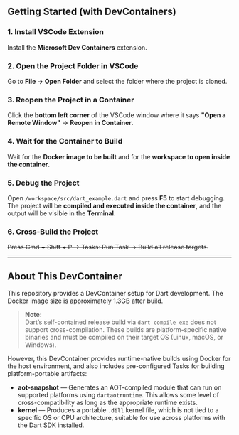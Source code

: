 ## Getting Started (with DevContainers)

### 1. Install VSCode Extension  
Install the **Microsoft Dev Containers** extension.

### 2. Open the Project Folder in VSCode  
Go to **File → Open Folder** and select the folder where the project is cloned.

### 3. Reopen the Project in a Container  
Click the **bottom left corner** of the VSCode window where it says **"Open a Remote Window"** → **Reopen in Container**.

### 4. Wait for the Container to Build  
Wait for the **Docker image to be built** and for the **workspace to open inside the container**.

### 5. Debug the Project  
Open `/workspace/src/dart_example.dart` and press **F5** to start debugging.  
The project will be **compiled and executed inside the container**, and the output will be visible in the **Terminal**.

### 6. Cross-Build the Project  
~~Press Cmd + Shift + P → Tasks: Run Task → Build all release targets.~~


---

## About This DevContainer

This repository provides a DevContainer setup for Dart development.
The Docker image size is approximately 1.3GB after build.

> **Note:**  
> Dart’s self-contained release build via `dart compile exe` does not support cross-compilation. These builds are platform-specific native binaries and must be compiled on their target OS (Linux, macOS, or Windows).

However, this DevContainer provides runtime-native builds using Docker for the host environment, and also includes pre-configured Tasks for building platform-portable artifacts:

- **aot-snapshot** — Generates an AOT-compiled module that can run on supported platforms using `dartaotruntime`. This allows some level of cross-compatibility as long as the appropriate runtime exists.
- **kernel** — Produces a portable `.dill` kernel file, which is not tied to a specific OS or CPU architecture, suitable for use across platforms with the Dart SDK installed.

